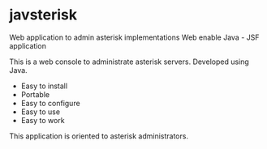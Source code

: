 # javsterisk
Web application to admin asterisk implementations
Web enable
Java - JSF application

This is a web console to administrate asterisk servers. 
Developed using Java.

- Easy to install
- Portable
- Easy to configure
- Easy to use
- Easy to work

This application is oriented to asterisk administrators.